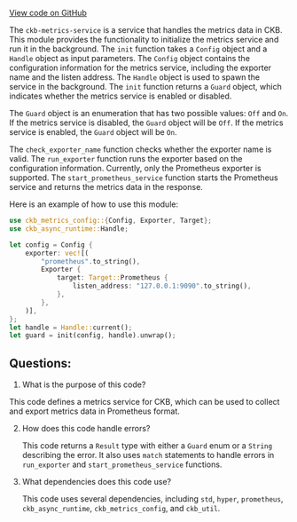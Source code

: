 [View code on GitHub](https://github.com/nervosnetwork/ckb/util/metrics-service/src/lib.rs)

The `ckb-metrics-service` is a service that handles the metrics data in CKB. This module provides the functionality to initialize the metrics service and run it in the background. The `init` function takes a `Config` object and a `Handle` object as input parameters. The `Config` object contains the configuration information for the metrics service, including the exporter name and the listen address. The `Handle` object is used to spawn the service in the background. The `init` function returns a `Guard` object, which indicates whether the metrics service is enabled or disabled.

The `Guard` object is an enumeration that has two possible values: `Off` and `On`. If the metrics service is disabled, the `Guard` object will be `Off`. If the metrics service is enabled, the `Guard` object will be `On`.

The `check_exporter_name` function checks whether the exporter name is valid. The `run_exporter` function runs the exporter based on the configuration information. Currently, only the Prometheus exporter is supported. The `start_prometheus_service` function starts the Prometheus service and returns the metrics data in the response.

Here is an example of how to use this module:

```rust
use ckb_metrics_config::{Config, Exporter, Target};
use ckb_async_runtime::Handle;

let config = Config {
    exporter: vec![(
        "prometheus".to_string(),
        Exporter {
            target: Target::Prometheus {
                listen_address: "127.0.0.1:9090".to_string(),
            },
        },
    )],
};
let handle = Handle::current();
let guard = init(config, handle).unwrap();
```
## Questions: 
 1. What is the purpose of this code?
   
   This code defines a metrics service for CKB, which can be used to collect and export metrics data in Prometheus format.

2. How does this code handle errors?
   
   This code returns a `Result` type with either a `Guard` enum or a `String` describing the error. It also uses `match` statements to handle errors in `run_exporter` and `start_prometheus_service` functions.

3. What dependencies does this code use?
   
   This code uses several dependencies, including `std`, `hyper`, `prometheus`, `ckb_async_runtime`, `ckb_metrics_config`, and `ckb_util`.
